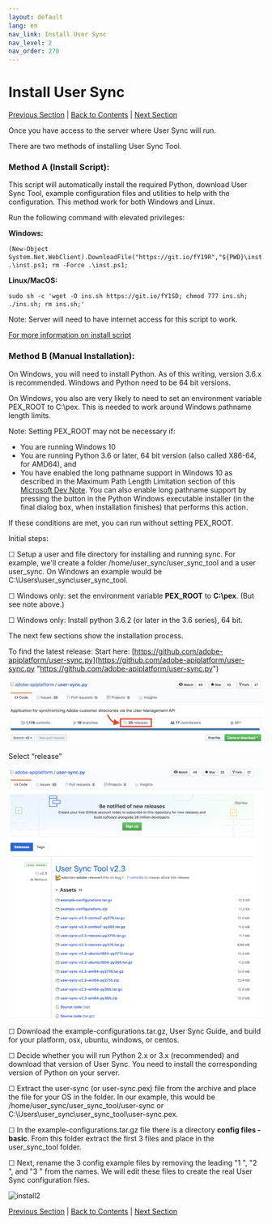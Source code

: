```yaml
---
layout: default
lang: en
nav_link: Install User Sync
nav_level: 2
nav_order: 270
---
```


# Install User Sync

[Previous Section](identify_server.md) \| [Back to Contents](index.md) \| [Next Section](setup_config_files.md)

Once you have access to the server where User Sync will run.

There are two methods of installing User Sync Tool.

### Method A (Install Script):

This script will automatically install the required Python, download User Sync Tool, example configuration files and utilities to help with the configuration. This method work for both Windows and Linux.

Run the following command with elevated privileges:

**Windows:**

    (New-Object System.Net.WebClient).DownloadFile("https://git.io/fY19R","${PWD}\inst.ps1"); .\inst.ps1; rm -Force .\inst.ps1;


**Linux/MacOS:**

    sudo sh -c 'wget -O ins.sh https://git.io/fY1SD; chmod 777 ins.sh; ./ins.sh; rm ins.sh;'


Note: Server will need to have internet access for this script to work.

[For more information on install script](https://github.com/adobe/UST-Install-Scripts)

### Method B (Manual Installation):

On Windows, you will need to install Python.  As of this writing, version 3.6.x is recommended.  Windows and Python need to be 64 bit versions.

On Windows, you also are very likely to need to set an environment variable PEX\_ROOT to C:\\pex.  This is needed to work around Windows pathname length limits.

Note: Setting PEX\_ROOT may not be necessary if:

- You are running Windows 10
- You are running Python 3.6 or later, 64 bit version (also called X86-64, for AMD64), and
- You have enabled the long pathname support in Windows 10 as described in the Maximum Path Length Limitation section of this [Microsoft Dev Note](https://msdn.microsoft.com/en-us/library/windows/desktop/aa365247%28v=vs.85%29.aspx?#maxpath). You can also enable long pathname support by pressing the button in the Python Windows executable installer (in the final dialog box, when installation finishes) that performs this action.

If these conditions are met, you can run without setting PEX\_ROOT.


Initial steps:

&#9744; Setup a user and file directory for installing and running sync.  For example, we'll create a folder /home/user_sync/user_sync_tool and a user user_sync.  On Windows an example would be C:\Users\user_sync\user_sync_tool.

&#9744; Windows only: set the environment variable **PEX\_ROOT** to **C:\pex**. (But see note above.)

&#9744; Windows only: Install python 3.6.2 (or later in the 3.6 series), 64 bit.

The next few sections show the installation process.

To find the latest release:  Start here:
[https://github.com/adobe-apiplatform/user-sync.py](https://github.com/adobe-apiplatform/user-sync.py "https://github.com/adobe-apiplatform/user-sync.py")

![install](images/install_finding_releases.png)

Select “release”


![install2](images/install_release_screen.png)

&#9744; Download the example-configurations.tar.gz, User Sync Guide, and build for your platform, osx, ubuntu, windows, or centos.

&#9744; Decide whether you will run Python 2.x or 3.x (recommended) and download that version of User Sync.  You need to install the corresponding version of Python on your server.

&#9744; Extract the user-sync (or user-sync.pex) file from the archive and place the file for your OS in the folder.  In our example, this would be /home/user_sync/user_sync_tool/user-sync or C:\Users\user_sync\user_sync_tool\user-sync.pex.

&#9744; In the example-configurations.tar.gz file there is a directory **config files - basic**.  From this folder extract the first 3 files and place in the user_sync_tool folder.

&#9744; Next, rename the 3 config example files by removing the leading "1 ", "2 ", and "3 " from the names.  We will edit these files to create the real User Sync configuration files.



![install2](images/install_config_files.png)


[Previous Section](identify_server.md) \| [Back to Contents](index.md) \| [Next Section](setup_config_files.md)
